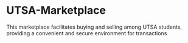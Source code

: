 # UTSA-Marketplace
This marketplace facilitates buying and selling among UTSA students, providing a convenient and secure environment for transactions
